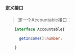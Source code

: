 #### 定义接口

>定一个Accountable接口：

```ts
    interface Accountable{

      getIncome():number;

    }
```